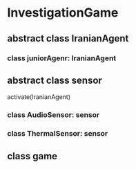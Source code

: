 ﻿# InvestigationGame
## abstract class IranianAgent
### class juniorAgenr: IranianAgent
## abstract class sensor
activate(IranianAgent)  
### class AudioSensor: sensor
### class ThermalSensor: sensor
## class game
